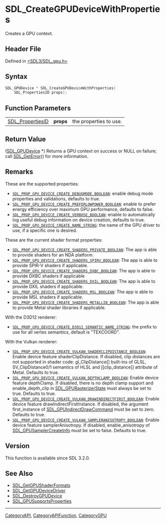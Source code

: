 # SDL_CreateGPUDeviceWithProperties

Creates a GPU context.

## Header File

Defined in [<SDL3/SDL_gpu.h>](https://github.com/libsdl-org/SDL/blob/main/include/SDL3/SDL_gpu.h)

## Syntax

```c
SDL_GPUDevice * SDL_CreateGPUDeviceWithProperties(
    SDL_PropertiesID props);
```

## Function Parameters

|                                      |           |                        |
| ------------------------------------ | --------- | ---------------------- |
| [SDL_PropertiesID](SDL_PropertiesID) | **props** | the properties to use. |

## Return Value

([SDL_GPUDevice](SDL_GPUDevice) *) Returns a GPU context on success or NULL
on failure; call [SDL_GetError](SDL_GetError)() for more information.

## Remarks

These are the supported properties:

- [`SDL_PROP_GPU_DEVICE_CREATE_DEBUGMODE_BOOLEAN`](SDL_PROP_GPU_DEVICE_CREATE_DEBUGMODE_BOOLEAN):
  enable debug mode properties and validations, defaults to true.
- [`SDL_PROP_GPU_DEVICE_CREATE_PREFERLOWPOWER_BOOLEAN`](SDL_PROP_GPU_DEVICE_CREATE_PREFERLOWPOWER_BOOLEAN):
  enable to prefer energy efficiency over maximum GPU performance, defaults
  to false.
- [`SDL_PROP_GPU_DEVICE_CREATE_VERBOSE_BOOLEAN`](SDL_PROP_GPU_DEVICE_CREATE_VERBOSE_BOOLEAN):
  enable to automatically log useful debug information on device creation,
  defaults to true.
- [`SDL_PROP_GPU_DEVICE_CREATE_NAME_STRING`](SDL_PROP_GPU_DEVICE_CREATE_NAME_STRING):
  the name of the GPU driver to use, if a specific one is desired.

These are the current shader format properties:

- [`SDL_PROP_GPU_DEVICE_CREATE_SHADERS_PRIVATE_BOOLEAN`](SDL_PROP_GPU_DEVICE_CREATE_SHADERS_PRIVATE_BOOLEAN):
  The app is able to provide shaders for an NDA platform.
- [`SDL_PROP_GPU_DEVICE_CREATE_SHADERS_SPIRV_BOOLEAN`](SDL_PROP_GPU_DEVICE_CREATE_SHADERS_SPIRV_BOOLEAN):
  The app is able to provide SPIR-V shaders if applicable.
- [`SDL_PROP_GPU_DEVICE_CREATE_SHADERS_DXBC_BOOLEAN`](SDL_PROP_GPU_DEVICE_CREATE_SHADERS_DXBC_BOOLEAN):
  The app is able to provide DXBC shaders if applicable
- [`SDL_PROP_GPU_DEVICE_CREATE_SHADERS_DXIL_BOOLEAN`](SDL_PROP_GPU_DEVICE_CREATE_SHADERS_DXIL_BOOLEAN):
  The app is able to provide DXIL shaders if applicable.
- [`SDL_PROP_GPU_DEVICE_CREATE_SHADERS_MSL_BOOLEAN`](SDL_PROP_GPU_DEVICE_CREATE_SHADERS_MSL_BOOLEAN):
  The app is able to provide MSL shaders if applicable.
- [`SDL_PROP_GPU_DEVICE_CREATE_SHADERS_METALLIB_BOOLEAN`](SDL_PROP_GPU_DEVICE_CREATE_SHADERS_METALLIB_BOOLEAN):
  The app is able to provide Metal shader libraries if applicable.

With the D3D12 renderer:

- [`SDL_PROP_GPU_DEVICE_CREATE_D3D12_SEMANTIC_NAME_STRING`](SDL_PROP_GPU_DEVICE_CREATE_D3D12_SEMANTIC_NAME_STRING):
  the prefix to use for all vertex semantics, default is "TEXCOORD".

With the Vulkan renderer:

- [`SDL_PROP_GPU_DEVICE_CREATE_VULKAN_SHADERCLIPDISTANCE_BOOLEAN`](SDL_PROP_GPU_DEVICE_CREATE_VULKAN_SHADERCLIPDISTANCE_BOOLEAN):
  Enable device feature shaderClipDistance. If disabled, clip distances are
  not supported in shader code: gl_ClipDistance[] built-ins of GLSL,
  SV_ClipDistance0/1 semantics of HLSL and [[clip_distance]] attribute of
  Metal. Defaults to true.
- [`SDL_PROP_GPU_DEVICE_CREATE_VULKAN_DEPTHCLAMP_BOOLEAN`](SDL_PROP_GPU_DEVICE_CREATE_VULKAN_DEPTHCLAMP_BOOLEAN):
  Enable device feature depthClamp. If disabled, there is no depth clamp
  support and enable_depth_clip in
  [SDL_GPURasterizerState](SDL_GPURasterizerState) must always be set to
  true. Defaults to true.
- [`SDL_PROP_GPU_DEVICE_CREATE_VULKAN_DRAWINDIRECTFIRST_BOOLEAN`](SDL_PROP_GPU_DEVICE_CREATE_VULKAN_DRAWINDIRECTFIRST_BOOLEAN):
  Enable device feature drawIndirectFirstInstance. If disabled, the
  argument first_instance of
  [SDL_GPUIndirectDrawCommand](SDL_GPUIndirectDrawCommand) must be set to
  zero. Defaults to true.
- [`SDL_PROP_GPU_DEVICE_CREATE_VULKAN_SAMPLERANISOTROPY_BOOLEAN`](SDL_PROP_GPU_DEVICE_CREATE_VULKAN_SAMPLERANISOTROPY_BOOLEAN):
  Enable device feature samplerAnisotropy. If disabled, enable_anisotropy
  of [SDL_GPUSamplerCreateInfo](SDL_GPUSamplerCreateInfo) must be set to
  false. Defaults to true.

## Version

This function is available since SDL 3.2.0.

## See Also

- [SDL_GetGPUShaderFormats](SDL_GetGPUShaderFormats)
- [SDL_GetGPUDeviceDriver](SDL_GetGPUDeviceDriver)
- [SDL_DestroyGPUDevice](SDL_DestroyGPUDevice)
- [SDL_GPUSupportsProperties](SDL_GPUSupportsProperties)

----
[CategoryAPI](CategoryAPI), [CategoryAPIFunction](CategoryAPIFunction), [CategoryGPU](CategoryGPU)

